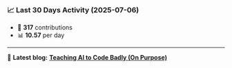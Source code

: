 <!--START_STATS-->
### 📈 Last 30 Days Activity (2025-07-06)  
- 🧮 **317** contributions  
- 📊 **10.57** per day
---
📝 **Latest blog:** [**Teaching AI to Code Badly (On Purpose)**](https://andriak.com/blog/badly-trained-ai)
<!--END_STATS-->
